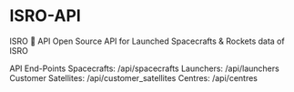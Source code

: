 # ISRO-API

ISRO 🚀 API
Open Source API for Launched Spacecrafts & Rockets data of ISRO

API End-Points
Spacecrafts: /api/spacecrafts
Launchers: /api/launchers
Customer Satellites: /api/customer_satellites
Centres: /api/centres
